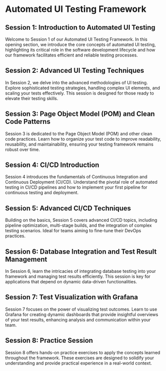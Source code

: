 # Automated UI Testing Framework
## Session 1: Introduction to Automated UI Testing
Welcome to Session 1 of our Automated UI Testing Framework. In this opening section, we introduce the core concepts of automated UI testing, highlighting its critical role in the software development lifecycle and how our framework facilitates efficient and reliable testing processes.

## Session 2: Advanced UI Testing Techniques
In Session 2, we delve into the advanced methodologies of UI testing. Explore sophisticated testing strategies, handling complex UI elements, and scaling your tests effectively. This session is designed for those ready to elevate their testing skills.

## Session 3: Page Object Model (POM) and Clean Code Patterns
Session 3 is dedicated to the Page Object Model (POM) and other clean code practices. Learn how to organize your test code to improve readability, reusability, and maintainability, ensuring your testing framework remains robust over time.

## Session 4: CI/CD Introduction
Session 4 introduces the fundamentals of Continuous Integration and Continuous Deployment (CI/CD). Understand the pivotal role of automated testing in CI/CD pipelines and how to implement your first pipeline for continuous testing and deployment.

## Session 5: Advanced CI/CD Techniques
Building on the basics, Session 5 covers advanced CI/CD topics, including pipeline optimization, multi-stage builds, and the integration of complex testing scenarios. Ideal for teams aiming to fine-tune their DevOps practices.

## Session 6: Database Integration and Test Result Management
In Session 6, learn the intricacies of integrating database testing into your framework and managing test results efficiently. This session is key for applications that depend on dynamic data-driven functionalities.

## Session 7: Test Visualization with Grafana
Session 7 focuses on the power of visualizing test outcomes. Learn to use Grafana for creating dynamic dashboards that provide insightful overviews of your test results, enhancing analysis and communication within your team.

## Session 8: Practice Session
Session 8 offers hands-on practice exercises to apply the concepts learned throughout the framework. These exercises are designed to solidify your understanding and provide practical experience in a real-world context.

